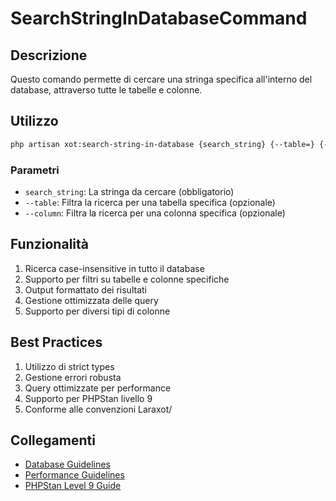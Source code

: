 # SearchStringInDatabaseCommand

## Descrizione
Questo comando permette di cercare una stringa specifica all'interno del database, attraverso tutte le tabelle e colonne.

## Utilizzo
```bash
php artisan xot:search-string-in-database {search_string} {--table=} {--column=}
```

### Parametri
- `search_string`: La stringa da cercare (obbligatorio)
- `--table`: Filtra la ricerca per una tabella specifica (opzionale)
- `--column`: Filtra la ricerca per una colonna specifica (opzionale)

## Funzionalità
1. Ricerca case-insensitive in tutto il database
2. Supporto per filtri su tabelle e colonne specifiche
3. Output formattato dei risultati
4. Gestione ottimizzata delle query
5. Supporto per diversi tipi di colonne

## Best Practices
1. Utilizzo di strict types
2. Gestione errori robusta
3. Query ottimizzate per performance
4. Supporto per PHPStan livello 9
5. Conforme alle convenzioni Laraxot/<nome progetto>

## Collegamenti
- [Database Guidelines](../DATABASE-GUIDELINES.md)
- [Performance Guidelines](../performance/database-queries.md)
- [PHPStan Level 9 Guide](../PHPSTAN-LEVEL9-GUIDE.md) 